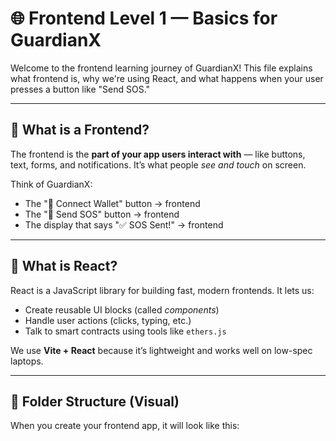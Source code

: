 # 🌐 Frontend Level 1 — Basics for GuardianX

Welcome to the frontend learning journey of GuardianX! This file explains what frontend is, why we're using React, and what happens when your user presses a button like "Send SOS."

---

## 🧠 What is a Frontend?

The frontend is the **part of your app users interact with** — like buttons, text, forms, and notifications. It’s what people *see and touch* on screen.

Think of GuardianX:
- The "🔐 Connect Wallet" button → frontend
- The "🚨 Send SOS" button → frontend
- The display that says "✅ SOS Sent!" → frontend

---

## 🧱 What is React?

React is a JavaScript library for building fast, modern frontends. It lets us:
- Create reusable UI blocks (called *components*)
- Handle user actions (clicks, typing, etc.)
- Talk to smart contracts using tools like `ethers.js`

We use **Vite + React** because it’s lightweight and works well on low-spec laptops.

---

## 📂 Folder Structure (Visual)

When you create your frontend app, it will look like this:

